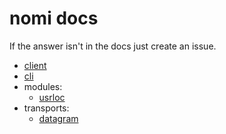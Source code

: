 nomi docs
=========

If the answer isn't in the docs just create an issue.

- [client](./client.md)
- [cli](./cli.md)
- modules:
    - [usrloc](./modules/user-location.md)
- transports:
    - [datagram](./transports/datagram.md)
